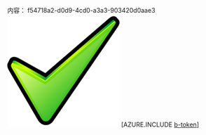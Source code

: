 内容： f54718a2-d0d9-4cd0-a3a3-903420d0aae3![图像](39d9eb13-43cc-4970-b83a-44d780400cf0.png)
[AZURE.INCLUDE [b-token](22823ba3-cd9d-4214-bdd2-7503f1b78baf.md)]
